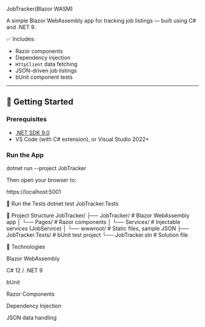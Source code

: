 
JobTracker(Blazor WASM)


A simple Blazor WebAssembly app for tracking job listings — built using C# and .NET 9.

✅ Includes:
- Razor components
- Dependency injection
- `HttpClient` data fetching
- JSON-driven job listings
- bUnit component tests

---

## 🚀 Getting Started

### Prerequisites
- [.NET SDK 9.0](https://dotnet.microsoft.com/en-us/download)
- VS Code (with C# extension), or Visual Studio 2022+

### Run the App

dotnet run --project JobTracker

Then open your browser to:

https://localhost:5001

🧪 Run the Tests
dotnet test JobTracker.Tests

🔧 Project Structure
JobTracker/
├── JobTracker/        # Blazor WebAssembly app
│   └── Pages/         # Razor components
│   └── Services/      # Injectable services (JobService)
│   └── wwwroot/       # Static files, sample JSON
├── JobTracker.Tests/  # bUnit test project
└── JobTracker.sln     # Solution file

🧱 Technologies

Blazor WebAssembly

C# 12 / .NET 9

bUnit

Razor Components

Dependency Injection

JSON data handling
